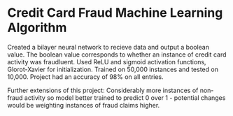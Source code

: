 # Credit Card Fraud Machine Learning Algorithm 

Created a bilayer neural network to recieve data and output a boolean value. The boolean value corresponds to whether an instance of credit card activity was fraudluent. Used ReLU and sigmoid activation functions, Glorot-Xavier for initialization. Trained on 50,000 instances and tested on 10,000. Project had an accuracy of 98% on all entries. 

Further extensions of this project: Considerably more instances of non-fraud activity so model better trained to predict 0 over 1 - potential changes would be weighting instances of fraud claims higher.
